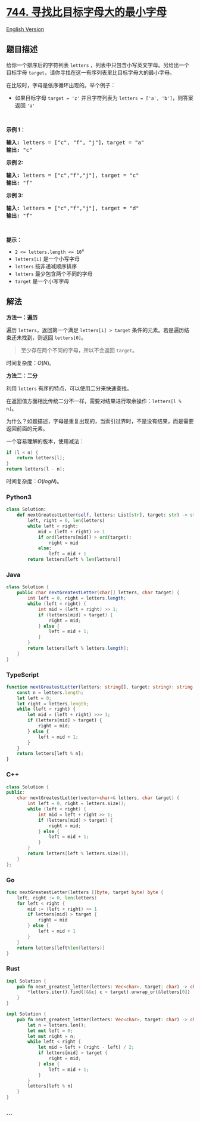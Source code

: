 # [744. 寻找比目标字母大的最小字母](https://leetcode.cn/problems/find-smallest-letter-greater-than-target)

[English Version](/solution/0700-0799/0744.Find%20Smallest%20Letter%20Greater%20Than%20Target/README_EN.md)

## 题目描述

<!-- 这里写题目描述 -->

<p>给你一个排序后的字符列表 <code>letters</code> ，列表中只包含小写英文字母。另给出一个目标字母&nbsp;<code>target</code>，请你寻找在这一有序列表里比目标字母大的最小字母。</p>

<p>在比较时，字母是依序循环出现的。举个例子：</p>

<ul>
	<li>如果目标字母 <code>target = 'z'</code> 并且字符列表为&nbsp;<code>letters = ['a', 'b']</code>，则答案返回&nbsp;<code>'a'</code></li>
</ul>

<p>&nbsp;</p>

<p><strong>示例 1：</strong></p>

<pre>
<strong>输入: </strong>letters = ["c", "f", "j"]，target = "a"
<strong>输出:</strong> "c"
</pre>

<p><strong>示例 2:</strong></p>

<pre>
<strong>输入:</strong> letters = ["c","f","j"], target = "c"
<strong>输出:</strong> "f"
</pre>

<p><strong>示例 3:</strong></p>

<pre>
<strong>输入:</strong> letters = ["c","f","j"], target = "d"
<strong>输出:</strong> "f"
</pre>

<p>&nbsp;</p>

<p><strong>提示：</strong></p>

<ul>
	<li><code>2 &lt;= letters.length &lt;= 10<sup>4</sup></code></li>
	<li><code>letters[i]</code>&nbsp;是一个小写字母</li>
	<li><code>letters</code> 按非递减顺序排序</li>
	<li><code>letters</code> 最少包含两个不同的字母</li>
	<li><code>target</code> 是一个小写字母</li>
</ul>

## 解法

<!-- 这里可写通用的实现逻辑 -->

**方法一：遍历**

遍历 `letters`，返回第一个满足 `letters[i] > target` 条件的元素。若是遍历结束还未找到，则返回 `letters[0]`。

> 至少存在两个不同的字母，所以不会返回 `target`。

时间复杂度：$O(N)$。

**方法二：二分**

利用 `letters` 有序的特点，可以使用二分来快速查找。

在返回值方面相比传统二分不一样，需要对结果进行取余操作：`letters[l % n]`。

为什么？如题描述，字母是重复出现的，当索引过界时，不是没有结果，而是需要返回前面的元素。

一个容易理解的版本，使用减法：

```c
if (l < n) {
    return letters[l];
}
return letters[l - n];
```

时间复杂度：$O(logN)$。

<!-- tabs:start -->

### **Python3**

<!-- 这里可写当前语言的特殊实现逻辑 -->

```python
class Solution:
    def nextGreatestLetter(self, letters: List[str], target: str) -> str:
        left, right = 0, len(letters)
        while left < right:
            mid = (left + right) >> 1
            if ord(letters[mid]) > ord(target):
                right = mid
            else:
                left = mid + 1
        return letters[left % len(letters)]
```

### **Java**

<!-- 这里可写当前语言的特殊实现逻辑 -->

```java
class Solution {
    public char nextGreatestLetter(char[] letters, char target) {
        int left = 0, right = letters.length;
        while (left < right) {
            int mid = (left + right) >> 1;
            if (letters[mid] > target) {
                right = mid;
            } else {
                left = mid + 1;
            }
        }
        return letters[left % letters.length];
    }
}
```

### **TypeScript**

```ts
function nextGreatestLetter(letters: string[], target: string): string {
    const n = letters.length;
    let left = 0;
    let right = letters.length;
    while (left < right) {
        let mid = (left + right) >>> 1;
        if (letters[mid] > target) {
            right = mid;
        } else {
            left = mid + 1;
        }
    }
    return letters[left % n];
}
```

### **C++**

```cpp
class Solution {
public:
    char nextGreatestLetter(vector<char>& letters, char target) {
        int left = 0, right = letters.size();
        while (left < right) {
            int mid = left + right >> 1;
            if (letters[mid] > target) {
                right = mid;
            } else {
                left = mid + 1;
            }
        }
        return letters[left % letters.size()];
    }
};
```

### **Go**

```go
func nextGreatestLetter(letters []byte, target byte) byte {
	left, right := 0, len(letters)
	for left < right {
		mid := (left + right) >> 1
		if letters[mid] > target {
			right = mid
		} else {
			left = mid + 1
		}
	}
	return letters[left%len(letters)]
}
```

### **Rust**

```rust
impl Solution {
    pub fn next_greatest_letter(letters: Vec<char>, target: char) -> char {
        *letters.iter().find(|&&c| c > target).unwrap_or(&letters[0])
    }
}
```

```rust
impl Solution {
    pub fn next_greatest_letter(letters: Vec<char>, target: char) -> char {
        let n = letters.len();
        let mut left = 0;
        let mut right = n;
        while left < right {
            let mid = left + (right - left) / 2;
            if letters[mid] > target {
                right = mid;
            } else {
                left = mid + 1;
            }
        }
        letters[left % n]
    }
}
```

### **...**

```

```

<!-- tabs:end -->

